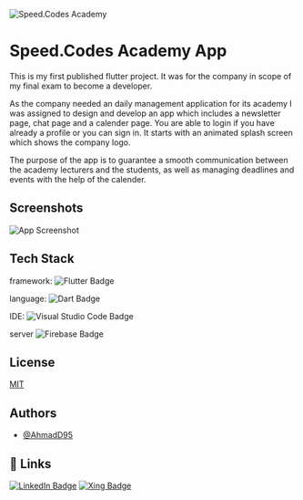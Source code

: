 ![Speed.Codes Academy](https://github.com/AhmadD95/academyApp/blob/main/assets/images/Speed.Codes%20Line%20Black%20(2000%20%C3%97%20400%20px)%20(1).png)

# Speed.Codes Academy App

This is my first published flutter project.
It was for the company in scope of my final exam to become a developer.

As the company needed an daily management application for its academy I was assigned to design and develop an app which includes a newsletter page, chat page and a calender page. You are able to login if you have already a profile or you can sign in.
It starts with an animated splash screen which shows the company logo.

The purpose of the app is to guarantee a smooth communication between the academy lecturers and the students, as well as managing deadlines and events with the help of the calender.


## Screenshots

![App Screenshot](https://github.com/AhmadD95/academyApp/blob/main/assets/images/Untitled.png)

## Tech Stack

framework: ![Flutter Badge](https://img.shields.io/badge/Flutter-02569B?logo=flutter&logoColor=fff&style=for-the-badge&logo=appveyor) 

language: ![Dart Badge](https://img.shields.io/badge/Dart-0175C2?logo=dart&logoColor=fff&style=for-the-badge&logo=appveyor)

IDE: ![Visual Studio Code Badge](https://img.shields.io/badge/Visual%20Studio%20Code-007ACC?logo=visualstudiocode&logoColor=fff&style=for-the-badge&logo=appveyor)

server ![Firebase Badge](https://img.shields.io/badge/Firebase-FFCA28?logo=firebase&logoColor=000&style=for-the-badge&logo=appveyor)

## License

[MIT](https://choosealicense.com/licenses/mit/)

## Authors

- [@AhmadD95](https://github.com/AhmadD95)
## 🔗 Links
[![LinkedIn Badge](https://img.shields.io/badge/LinkedIn-0A66C2?logo=linkedin&logoColor=fff&style=for-the-badge&logo=appveyor)](https://www.linkedin.com/in/ahmad-dahuk-b9ba8a147)
[![Xing Badge](https://img.shields.io/badge/Xing-006567?logo=xing&logoColor=fff&style=for-the-badge&logo=appveyor)](https://www.xing.com/profile/Ahmad_Dahuk/cv)
